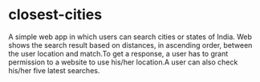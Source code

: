 # closest-cities
A simple web app in which users can search cities or states of India. Web shows the search result based on distances, in ascending order, between the user location and match.To get a response, a user has to grant permission to a website to use his/her location.A user can also check his/her five latest searches.
